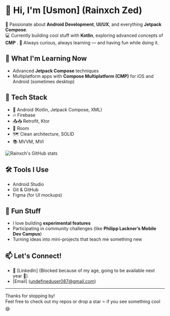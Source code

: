 # 👋 Hi, I'm [Usmon] (Rainxch Zed)

🎯 Passionate about **Android Development**, **UI/UX**, and everything **Jetpack Compose**.  
💻 Currently building cool stuff with **Kotlin**, exploring advanced concepts of **CMP** .
🚀 Always curious, always learning — and having fun while doing it.

## 🌱 What I'm Learning Now

- Advanced **Jetpack Compose** techniques  
- Multiplatform apps with **Compose Multiplatform (CMP)** for iOS and Android (sometimes desktop)

## 🧠 Tech Stack

- 📱 Android (Kotlin, Jetpack Compose, XML)
- 🔥 Firebase
- 📤📥 Retrofit, Ktor
- 📔 Room
- 🗺️ Clean architecture, SOLID
- 📚 MVVM, MVI

![Rainxch's GitHub stats](https://github-readme-stats.vercel.app/api?username=anuraghazra&show_icons=true&theme=radical)

## 🛠️ Tools I Use

- Android Studio
- Git & GitHub
- Figma (for UI mockups)

## 📌 Fun Stuff

- I love building **experimental features**
- Participating in community challenges (like **Philipp Lackner’s Mobile Dev Campus**)
- Turning ideas into mini-projects that teach me something new

## 📫 Let's Connect!

- 💼 [LinkedIn] (Blocked because of my age, going to be available next year 🙂)
- [Email] (undefineduser087@gmail.com)
---

Thanks for stopping by!  
Feel free to check out my repos or drop a star ⭐ if you see something cool 😄
